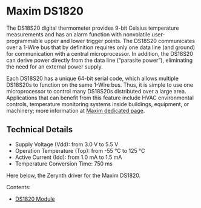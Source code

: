 # Maxim DS1820

The DS18S20 digital thermometer provides 9-bit Celsius temperature measurements and has an alarm function with nonvolatile user-programmable upper and lower trigger points. The DS18S20 communicates over a 1-Wire bus that by definition requires only one data line (and ground) for communication with a central microprocessor. In addition, the DS18S20 can derive power directly from the data line (“parasite power”), eliminating the need for an external power supply.

Each DS18S20 has a unique 64-bit serial code, which allows multiple DS18S20s to function on the same 1-Wire bus. Thus, it is simple to use one microprocessor to control many DS18S20s distributed over a large area. Applications that can benefit from this feature include HVAC environmental controls, temperature monitoring systems inside buildings, equipment, or machinery; more information at [Maxim dedicated page](https://www.maximintegrated.com/en/products/analog/sensors-and-sensor-interface/DS18S20.html).

## Technical Details


* Supply Voltage (Vdd): from 3.0 V to 5.5 V
* Operation Temperature (Top): from -55 °C to 125 °C
* Active Current (Idd): from 1.0 mA to 1.5 mA
* Temperature Conversion Time: 750 ms

Here below, the Zerynth driver for the Maxim DS1820.


Contents:

-   [DS1820 Module](https://docs.zerynth.com/latest/official/lib.maxim.ds1820/docs/official_lib.maxim.ds1820_ds1820.html)
<!--stackedit_data:
eyJoaXN0b3J5IjpbLTUzOTkzNjkyMV19
-->
